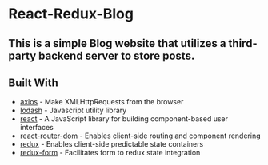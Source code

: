 # React-Redux-Blog

## This is a simple Blog website that utilizes a third-party backend server to store posts. 

## Built With

* [axios](https://www.npmjs.com/package/axios) - Make XMLHttpRequests from the browser
* [lodash](https://lodash.com/) - Javascript utility library
* [react](https://reactjs.org/) - A JavaScript library for building component-based user interfaces
* [react-router-dom](https://www.npmjs.com/package/react-router) - Enables client-side routing and component rendering
* [redux](https://redux.js.org/) - Enables client-side predictable state containers
* [redux-form](https://redux-form.com) - Facilitates form to redux state integration

